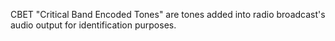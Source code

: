 CBET "Critical Band Encoded Tones" are tones added into radio broadcast's audio output for identification purposes.